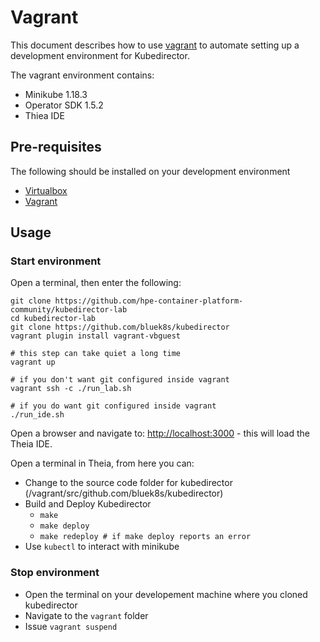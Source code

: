 # Vagrant

This document describes how to use [vagrant](https://www.vagrantup.com) to automate setting up a development environment for Kubedirector.

The vagrant environment contains:

 - Minikube 1.18.3
 - Operator SDK 1.5.2
 - Thiea IDE

## Pre-requisites

The following should be installed on your development environment

 - [Virtualbox](https://www.virtualbox.org/)
 - [Vagrant](https://www.vagrantup.com/downloads)

## Usage

### Start environment

Open a terminal, then enter the following:

```
git clone https://github.com/hpe-container-platform-community/kubedirector-lab
cd kubedirector-lab
git clone https://github.com/bluek8s/kubedirector
vagrant plugin install vagrant-vbguest

# this step can take quiet a long time
vagrant up

# if you don't want git configured inside vagrant 
vagrant ssh -c ./run_lab.sh

# if you do want git configured inside vagrant 
./run_ide.sh
```

Open a browser and navigate to: [http://localhost:3000](http://localhost:3000) - this will load the Theia IDE.

Open a terminal in Theia, from here you can:

 - Change to the source code folder for kubedirector (/vagrant/src/github.com/bluek8s/kubedirector)
 - Build and Deploy Kubedirector
   - `make`
   - `make deploy`
   - `make redeploy # if make deploy reports an error`
 - Use `kubectl` to interact with minikube

### Stop environment

 - Open the terminal on your developement machine where you cloned kubedirector
 - Navigate to the `vagrant` folder
 - Issue `vagrant suspend` 
